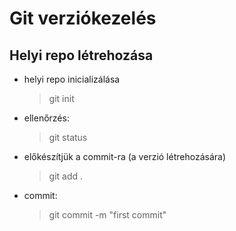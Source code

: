 # Git verziókezelés

## Helyi repo létrehozása

- helyi repo inicializálása
    > git init
- ellenőrzés:
    > git status
- előkészítjük a commit-ra (a verzió létrehozására)
    > git add .
- commit:
    > git commit -m "first commit"